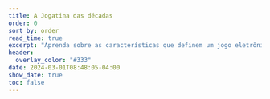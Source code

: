 ```yaml
---
title: A Jogatina das décadas
order: 0
sort_by: order
read_time: true
excerpt: "Aprenda sobre as características que definem um jogo eletrônico."
header:
  overlay_color: "#333"
date: 2024-03-01T08:48:05-04:00
show_date: true
toc: false
---
```


